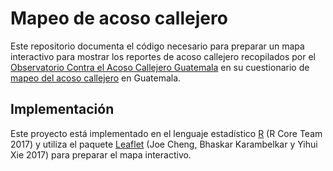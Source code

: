 # Mapeo de acoso callejero

Este repositorio documenta el código necesario para preparar un mapa interactivo
para mostrar los reportes de acoso callejero recopilados por el
[Observatorio Contra el Acoso Callejero Guatemala](http://ocacgt.org)
en su cuestionario de
[mapeo del acoso callejero](http://ocacgt.org/mapeo-de-acoso-callejero/)
en Guatemala.


## Implementación

Este proyecto está implementado en el lenguaje estadístico
[R](https://www.r-project.org/) (R Core Team 2017) y utiliza el paquete
[Leaflet](https://rstudio.github.io/leaflet/)
(Joe Cheng, Bhaskar Karambelkar y Yihui Xie 2017)
para preparar el mapa interactivo.
